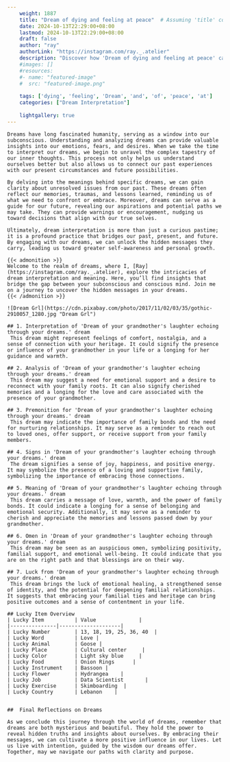 ```yaml
---
    weight: 1887
    title: "Dream of dying and feeling at peace"  # Assuming 'title' column exists
    date: 2024-10-13T22:29:00+08:00
    lastmod: 2024-10-13T22:29:00+08:00
    draft: false
    author: "ray"
    authorLink: "https://instagram.com/ray._.atelier"
    description: "Discover how 'Dream of dying and feeling at peace' can interpret your future and uncover its significant meanings in your life."
    #images: []
    #resources:
    #- name: "featured-image"
    #  src: "featured-image.png"
    
    tags: ['dying', 'feeling', 'Dream', 'and', 'of', 'peace', 'at']
    categories: ["Dream Interpretation"]
    
    lightgallery: true
---
```

    
    Dreams have long fascinated humanity, serving as a window into our subconscious. Understanding and analyzing dreams can provide valuable insights into our emotions, fears, and desires. When we take the time to interpret our dreams, we begin to unravel the complex tapestry of our inner thoughts. This process not only helps us understand ourselves better but also allows us to connect our past experiences with our present circumstances and future possibilities.
    
    By delving into the meanings behind specific dreams, we can gain clarity about unresolved issues from our past. These dreams often reflect our memories, traumas, and lessons learned, reminding us of what we need to confront or embrace. Moreover, dreams can serve as a guide for our future, revealing our aspirations and potential paths we may take. They can provide warnings or encouragement, nudging us toward decisions that align with our true selves.
    
    Ultimately, dream interpretation is more than just a curious pastime; it is a profound practice that bridges our past, present, and future. By engaging with our dreams, we can unlock the hidden messages they carry, leading us toward greater self-awareness and personal growth.
    
    {{< admonition >}}
    Welcome to the realm of dreams, where I, [Ray](https://instagram.com/ray._.atelier), explore the intricacies of dream interpretation and meaning. Here, you’ll find insights that bridge the gap between your subconscious and conscious mind. Join me on a journey to uncover the hidden messages in your dreams.
    {{< /admonition >}}
    
    ![Dream Grl](https://cdn.pixabay.com/photo/2017/11/02/03/35/gothic-2910057_1280.jpg "Dream Grl")
    
    ## 1. Interpretation of 'Dream of your grandmother's laughter echoing through your dreams.' dream
     This dream might represent feelings of comfort, nostalgia, and a sense of connection with your heritage. It could signify the presence or influence of your grandmother in your life or a longing for her guidance and warmth.
    
    ## 2. Analysis of 'Dream of your grandmother's laughter echoing through your dreams.' dream
     This dream may suggest a need for emotional support and a desire to reconnect with your family roots. It can also signify cherished memories and a longing for the love and care associated with the presence of your grandmother.
    
    ## 3. Premonition for 'Dream of your grandmother's laughter echoing through your dreams.' dream
     This dream may indicate the importance of family bonds and the need for nurturing relationships. It may serve as a reminder to reach out to loved ones, offer support, or receive support from your family members.
    
    ## 4. Signs in 'Dream of your grandmother's laughter echoing through your dreams.' dream
     The dream signifies a sense of joy, happiness, and positive energy. It may symbolize the presence of a loving and supportive family, symbolizing the importance of embracing those connections.
    
    ## 5. Meaning of 'Dream of your grandmother's laughter echoing through your dreams.' dream
     This dream carries a message of love, warmth, and the power of family bonds. It could indicate a longing for a sense of belonging and emotional security. Additionally, it may serve as a reminder to cherish and appreciate the memories and lessons passed down by your grandmother.
    
    ## 6. Omen in 'Dream of your grandmother's laughter echoing through your dreams.' dream
     This dream may be seen as an auspicious omen, symbolizing positivity, familial support, and emotional well-being. It could indicate that you are on the right path and that blessings are on their way.
    
    ## 7. Luck from 'Dream of your grandmother's laughter echoing through your dreams.' dream
     This dream brings the luck of emotional healing, a strengthened sense of identity, and the potential for deepening familial relationships. It suggests that embracing your familial ties and heritage can bring positive outcomes and a sense of contentment in your life.
    
    ## Lucky Item Overview
    | Lucky Item          | Value              |
    |---------------|--------------------|
    | Lucky Number        | 13, 18, 19, 25, 36, 40  |
    | Lucky Word          | Love |
    | Lucky Animal        | Goose |
    | Lucky Place         | Cultural center     |
    | Lucky Color         | Light sky blue     |
    | Lucky Food          | Onion Rings      |
    | Lucky Instrument    | Bassoon |
    | Lucky Flower        | Hydrangea    |
    | Lucky Job           | Data Scientist       |
    | Lucky Exercise      | Skimboarding  |
    | Lucky Country       | Lebanon    |
    
    
    ##  Final Reflections on Dreams
    
    As we conclude this journey through the world of dreams, remember that dreams are both mysterious and beautiful. They hold the power to reveal hidden truths and insights about ourselves. By embracing their messages, we can cultivate a more positive influence in our lives. Let us live with intention, guided by the wisdom our dreams offer. Together, may we navigate our paths with clarity and purpose.
    